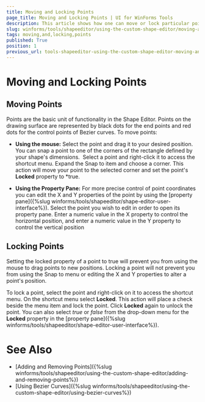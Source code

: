 ```yaml
---
title: Moving and Locking Points
page_title: Moving and Locking Points | UI for WinForms Tools
description: This article shows how one can move or lock particular points with RadShapeEditor. 
slug: winforms/tools/shapeeditor/using-the-custom-shape-editor/moving-and-locking-points
tags: moving,and,locking,points
published: True
position: 1
previous_url: tools-shapeeditor-using-the-custom-shape-editor-moving-and-locking-points
---
```


# Moving and Locking Points

## Moving Points

Points are the basic unit of functionality in the Shape Editor. Points on the drawing surface are represented by black dots for the end points and red dots for the control points of Bezier curves. To move points:

* __Using the mouse:__ Select the point and drag it to your desired position.  You can snap a point to one of the corners of the rectangle defined by your shape's dimensions.  Select a point and right-click it to access the shortcut menu. Expand the Snap to item and choose a corner. This action will move your point to the selected corner and set the point's __Locked__ property to *true.

* __Using the Property Pane:__ For more precise control of point coordinates you can edit the X and Y properties of the point by using the [property pane]({%slug winforms/tools/shapeeditor/shape-editor-user-interface%}). Select the point you wish to edit in order to open its property pane. Enter a numeric value in the X property to control the horizontal position, and enter a numeric value in the Y property to control the vertical position

## Locking Points

Setting the locked property of a point to true will prevent you from using the mouse to drag points to new positions. Locking a point will not prevent you from using the Snap to menu or editing the X and Y properties to alter a point's position.

To lock a point, select the point and right-click on it to access the shortcut menu. On the shortcut menu select __Locked__. This action will place a check beside the menu item and lock the point. Click __Locked__ again to unlock the point. You can also select *true* or *false* from the drop-down menu for the __Locked__ property in the [property pane]({%slug winforms/tools/shapeeditor/shape-editor-user-interface%}).

# See Also

* [Adding and Removing Points]({%slug  winforms/tools/shapeeditor/using-the-custom-shape-editor/adding-and-removing-points%})
* [Using Bezier Curves]({%slug winforms/tools/shapeeditor/using-the-custom-shape-editor/using-bezier-curves%})